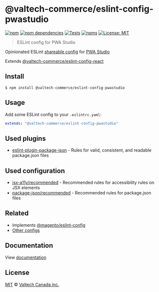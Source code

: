 # @valtech-commerce/eslint-config-pwastudio

[![npm][npm-badge]][npm-url]
[![npm dependencies][dependencies-badge]][dependencies-url]
[![Tests][tests-badge]][tests-url]
[![npms][npms-badge]][npms-url]
[![License: MIT][license-badge]][license-url]

> ESLint config for PWA Studio

Opinionated ESLint [shareable config](https://eslint.org/docs/developer-guide/shareable-configs.html) for [PWA Studio](https://pwastudio.io)

Extends [@valtech-commerce/eslint-config-react](https://github.com/valtech-commerce/eslint-config)

## Install

```
$ npm install @valtech-commerce/eslint-config-pwastudio
```

## Usage

Add some ESLint config to your `.eslintrc.yaml`:

```yaml
extends: "@valtech-commerce/eslint-config-pwastudio"
```

## Used plugins

- [eslint-plugin-package-json](https://github.com/zetlen/eslint-plugin-package-json) - Rules for valid, consistent, and readable package.json files

## Used configuration

- [jsx-a11y/recommended](https://github.com/jsx-eslint/eslint-plugin-jsx-a11y#usage) - Recommended rules for accessibility rules on JSX elements
- [package-json/recommended](https://github.com/zetlen/eslint-plugin-package-json#supported-rules) - Recommended rules for package.json files

## Related

- Implements [@magento/eslint-config](https://github.com/magento/magento-eslint)
- [Other configs](https://github.com/valtech-commerce/eslint-config)

## Documentation

View [documentation](https://valtech-commerce.github.io/eslint-config/pwastudio)

## License

[MIT](LICENSE) © [Valtech Canada inc.](https://www.valtech.ca/)

[npm-badge]: https://img.shields.io/npm/v/@valtech-commerce/eslint-config-pwastudio?style=flat-square
[dependencies-badge]: https://img.shields.io/david/valtech-commerce/eslint-config?path=packages/pwastudio&style=flat-square
[tests-badge]: https://img.shields.io/github/workflow/status/valtech-commerce/eslint-config/tests/main?label=tests&style=flat-square
[npms-badge]: https://badges.npms.io/%40valtech-commerce%2Feslint-config-pwastudio.svg?style=flat-square
[license-badge]: https://img.shields.io/badge/license-MIT-green?style=flat-square
[npm-url]: https://www.npmjs.com/package/@valtech-commerce/eslint-config-pwastudio
[dependencies-url]: https://david-dm.org/valtech-commerce/eslint-config?path=packages/pwastudio
[tests-url]: https://github.com/valtech-commerce/eslint-config/actions?query=workflow%3Atests+branch%3Amain
[npms-url]: https://npms.io/search?q=%40valtech-commerce%2Feslint-config-pwastudio
[license-url]: https://opensource.org/licenses/MIT
